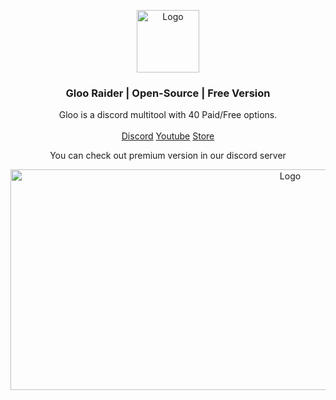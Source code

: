 <p align="center">
  <a href="https://github.com/foundroes/GlooRaider">
    <img src="https://media.discordapp.net/attachments/1245112135659421857/1245119499355820082/Untitled-1.png?ex=668664a5&is=66851325&hm=d84686c883e452c13b4cda6c3e572cb9f0d558b663f66d4046facf6bc2bc5bda&=&format=webp&quality=lossless" alt="Logo" width="100" height="100">
  </a>

  <h3 align="center">Gloo Raider | Open-Source | Free Version</h3>

  <p align="center">
    Gloo is a discord multitool with 40 Paid/Free options.
    <br/>
    <br/>
    <a href="https://discord.gg/uJE9rfJ7Tz">Discord</a>
    <a href="https://www.youtube.com/channel/UCNrJOMG81sdmjUSHpDC41-w">Youtube</a>
    <a href="https://lostroes.sell.app">Store</a>
  </p>
</p>

  <p align="center">
    You can check out premium version in our discord server
    <br/>
</p>
<p align="center">
  <a href="https://github.com/foundroes/GlooRaider">
    <img src="https://cdn.discordapp.com/attachments/1245112135659421857/1258101990152601681/image.png?ex=6686d248&is=668580c8&hm=1b79a4911e62f5b9a40f17b2aa840c481b7a66896b1ecfe586da59c22407fc54&" alt="Logo" width="879" height="353">
  </a>
